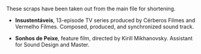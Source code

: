 These scraps have been taken out from the main file for shortening.

* **Insustentáveis**, 13-episode TV series produced by Cérberos Filmes and Vermelho Filmes. Composed, produced, and synchronized sound track. 

* **Sonhos de Peixe**, feature film, directed by Kirill Mikhanovsky. Assistant for Sound Design and Master.



